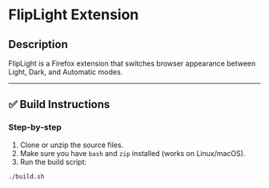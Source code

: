 # FlipLight Extension

## Description
FlipLight is a Firefox extension that switches browser appearance between Light, Dark, and Automatic modes.

---

## ✅ Build Instructions

### Step-by-step

1. Clone or unzip the source files.
2. Make sure you have `bash` and `zip` installed (works on Linux/macOS).
3. Run the build script:
```bash
./build.sh
